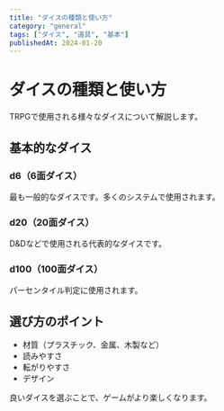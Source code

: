 ```yaml
---
title: "ダイスの種類と使い方"
category: "general"
tags: ["ダイス", "道具", "基本"]
publishedAt: 2024-01-20
---
```


# ダイスの種類と使い方

TRPGで使用される様々なダイスについて解説します。

## 基本的なダイス

### d6（6面ダイス）
最も一般的なダイスです。多くのシステムで使用されます。

### d20（20面ダイス）
D&Dなどで使用される代表的なダイスです。

### d100（100面ダイス）
パーセンタイル判定に使用されます。

## 選び方のポイント

- 材質（プラスチック、金属、木製など）
- 読みやすさ
- 転がりやすさ
- デザイン

良いダイスを選ぶことで、ゲームがより楽しくなります。
